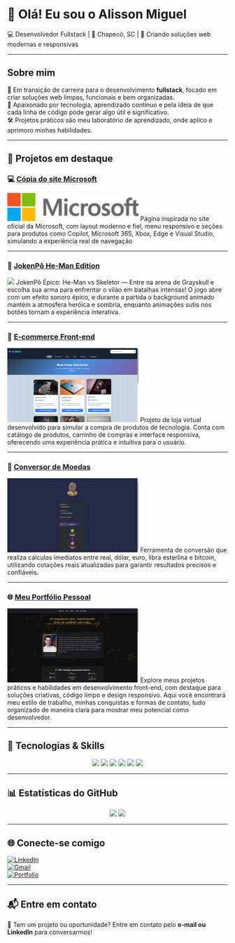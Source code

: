# 👋 Olá! Eu sou o Alisson Miguel
💻 Desenvolvedor Fullstack | 📍 Chapecó, SC | 🎯 Criando soluções web modernas e responsivas  

---

## Sobre mim  
🎯 Em transição de carreira para o desenvolvimento **fullstack**, focado em criar soluções web limpas, funcionais e bem organizadas.  
🚀 Apaixonado por tecnologia, aprendizado contínuo e pela ideia de que cada linha de código pode gerar algo útil e significativo.  
🛠️ Projetos práticos são meu laboratório de aprendizado, onde aplico e aprimoro minhas habilidades.  

---

## 🌟 Projetos em destaque  

### 💻 [Cópia do site Microsoft](https://github.com/alisson-miguelferreira/copia-site-Microsoft)  
<img src="https://raw.githubusercontent.com/alisson-miguelferreira/bio-assets/main/Microsoft-logo.png" width="300px"/>  
Página inspirada no site oficial da Microsoft, com layout moderno e fiel, menu responsivo e seções para produtos como Copilot, Microsoft 365, Xbox, Edge e Visual Studio, simulando a experiência real de navegação  

---

### 🔐 [JokenPô He-Man Edition](https://alisson-miguelferreira.github.io/JokenPo-He-Man/)  
<img src="https://raw.githubusercontent.com/alisson-miguelferreira/bio-assets/main/Jokenpô He-man print.png" width="300px"/>  
JokenPô Épico: He-Man vs Skeletor — Entre na arena de Grayskull e escolha sua arma para enfrentar o vilão em batalhas intensas! O jogo abre com um efeito sonoro épico, e durante a partida o background animado mantém a atmosfera heróica e sombria, enquanto animações sutis nos botões tornam a experiência interativa.  

---

### 🛒 [E-commerce Front-end](https://github.com/alisson-miguelferreira/e-commerce)  
<img src="https://raw.githubusercontent.com/alisson-miguelferreira/bio-assets/main/TechStore.png" width="300px"/>  
Projeto de loja virtual desenvolvido para simular a compra de produtos de tecnologia. Conta com catálogo de produtos, carrinho de compras e interface responsiva, oferecendo uma experiência prática e intuitiva para o usuário.  

---

### 💱 [Conversor de Moedas](https://github.com/alisson-miguelferreira/conversor-de-moedas)  
<img src="https://raw.githubusercontent.com/alisson-miguelferreira/bio-assets/main/convert-money.png" width="300px"/>  
Ferramenta de conversão que realiza cálculos imediatos entre real, dólar, euro, libra esterlina e bitcoin, utilizando cotações reais atualizadas para garantir resultados precisos e confiáveis. 

---

### 🌐 [Meu Portfólio Pessoal](https://github.com/alisson-miguelferreira/meu-site)  
<img src="https://raw.githubusercontent.com/alisson-miguelferreira/bio-assets/main/portfolio.png" width="300px"/>  
Explore meus projetos práticos e habilidades em desenvolvimento front-end, com destaque para soluções criativas, código limpo e design responsivo. Aqui você encontrará meu estilo de trabalho, minhas conquistas e formas de contato, tudo organizado de maneira clara para mostrar meu potencial como desenvolvedor. 

---

## 🧰 Tecnologias & Skills  

<p align="center">
  <img src="https://img.shields.io/badge/HTML5-E34F26?style=flat-square&logo=html5&logoColor=white"/>
  <img src="https://img.shields.io/badge/CSS3-1572B6?style=flat-square&logo=css3&logoColor=white"/>
  <img src="https://img.shields.io/badge/JavaScript-F7DF1E?style=flat-square&logo=javascript&logoColor=black"/>
  <img src="https://img.shields.io/badge/Git-F05032?style=flat-square&logo=git&logoColor=white"/>
  <img src="https://img.shields.io/badge/GitHub-181717?style=flat-square&logo=github&logoColor=white"/>
  <img src="https://img.shields.io/badge/Bootstrap-563D7C?style=flat-square&logo=bootstrap&logoColor=white"/>
</p>

---

## 📊 Estatísticas do GitHub  

<p align="center">
  <img height="160em" src="https://github-readme-stats.vercel.app/api?username=alisson-miguelferreira&show_icons=true&bg_color=1e1e1e&title_color=ffffff&text_color=ffffff&icon_color=00bfff&hide=stars"/>
  <img height="160em" src="https://github-readme-stats.vercel.app/api/top-langs/?username=alisson-miguelferreira&layout=compact&bg_color=1e1e1e&title_color=ffffff&text_color=ffffff&icon_color=00bfff"/>
</p>  

---

## 🌐 Conecte-se comigo  

[![LinkedIn](https://img.shields.io/badge/-LinkedIn-0A66C2?style=flat-square&logo=linkedin&logoColor=white)](https://www.linkedin.com/in/alisson-miguelferreira/)  
[![Gmail](https://img.shields.io/badge/-Email-D14836?style=flat-square&logo=gmail&logoColor=white)](mailto:alisson.miguelferreira@gmail.com)  
[![Portfolio](https://img.shields.io/badge/-Portfolio-0A66C2?style=flat-square&logo=github&logoColor=white)](https://github.com/alisson-miguelferreira/meu-site)  

---

## 📬 Entre em contato  

💬 Tem um projeto ou oportunidade? Entre em contato pelo **e-mail ou LinkedIn** para conversarmos!  
